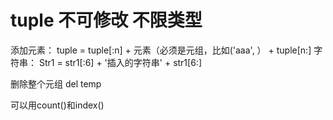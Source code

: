 # tuple 不可修改 不限类型

添加元素：
tuple = tuple[:n] + 元素（必须是元组，比如('aaa', ） + tuple[n:]
字符串：
Str1 = str1[:6] + '插入的字符串' + str1[6:]

删除整个元组
del temp

可以用count()和index()